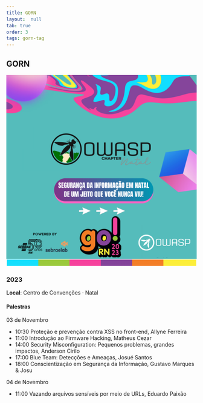 ```yaml
---
title: GORN
layout:  null
tab: true
order: 3
tags: gorn-tag
---
```


## GORN
![](assets/images/gorn.png)

### 2023

**Local**: Centro de Convenções · Natal

#### Palestras

03 de Novembro

- 10:30 Proteção e prevenção contra XSS no front-end, Allyne Ferreira
- 11:00 Introdução ao Firmware Hacking, Matheus Cezar
- 14:00 Security Misconfiguration: Pequenos problemas, grandes impactos, Anderson Cirilo
- 17:00 Blue Team: Detecções e Ameaças, Josué Santos
- 18:00 Conscientização em Segurança da Informação, Gustavo Marques & Josu

04 de Novembro

- 11:00 Vazando arquivos sensíveis por meio de URLs, Eduardo Paixão
